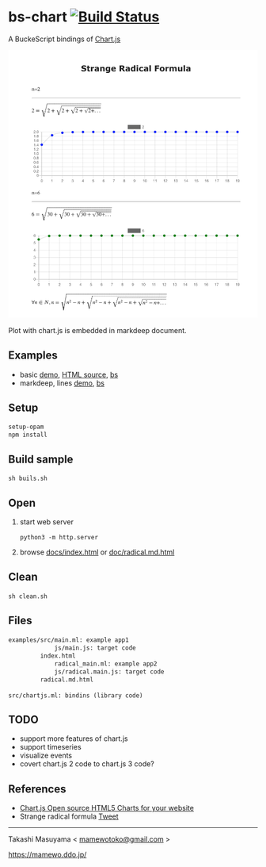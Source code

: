 bs-chart [![Build Status](https://travis-ci.com/mamewotoko/bs-chart.svg?branch=master)](https://travis-ci.com/mamewotoko/bs-chart)
==================

A BuckeScript bindings of [Chart.js](https://www.chartjs.org/)

![](image/md_chartjs.png)

Plot with chart.js is embedded in markdeep document.

Examples
--------
* basic [demo](https://mamewotoko.github.io/bs-chart/examples/), [HTML source](examples/index.html), [bs](./src/main.ml)
* markdeep, lines [demo](https://mamewotoko.github.io/bs-chart/examples/radical.md.html),  [bs](./src/radical_main.ml)

Setup
------

```
setup-opam
npm install
```

Build sample
--------------

```
sh buils.sh
```

Open
-----

1. start web server

    ```
    python3 -m http.server
    ```

2. browse [docs/index.html](http://localhost:8000/docs/) or [doc/radical.md.html](http://localhost:8000/docs/radical.md.html)

Clean
-----

```
sh clean.sh
```

Files
-------

```
examples/src/main.ml: example app1
             js/main.js: target code
         index.html
             radical_main.ml: example app2
             js/radical.main.js: target code
         radical.md.html

src/chartjs.ml: bindins (library code)
```

TODO
----------

* support more features of chart.js
* support timeseries
* visualize events
* covert chart.js 2 code to chart.js 3 code?

References
----------

* [Chart.js Open source HTML5 Charts for your website](https://www.chartjs.org/)
* Strange radical formula [Tweet](https://twitter.com/pickover/status/1272696555338940426)

----
Takashi Masuyama < mamewotoko@gmail.com >

https://mamewo.ddo.jp/
